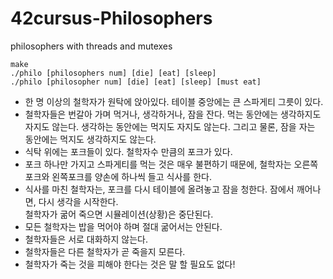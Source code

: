 # 42cursus-Philosophers
philosophers with threads and mutexes

```
make
./philo [philosophers num] [die] [eat] [sleep]
./philo [philosopher num] [die] [eat] [sleep] [must eat]
```

- 한 명 이상의 철학자가 원탁에 앉아있다. 
테이블 중앙에는 큰 스파게티 그릇이 있다.
- 철학자들은 번갈아 가며 먹거나, 생각하거나, 잠을 잔다.
먹는 동안에는 생각하지도 자지도 않는다. 생각하는 동안에는 먹지도 자지도 않는다.
그리고 물론, 잠을 자는 동안에는 먹지도 생각하지도 않는다.
- 식탁 위에는 포크들이 있다. 철학자수 만큼의 포크가 있다.
- 포크 하나만 가지고 스파게티를 먹는 것은 매우 불편하기 때문에, 철학자는 오른쪽 포크와 왼쪽포크를 양손에 하나씩 들고 식사를 한다.
- 식사를 마친 철학자는, 포크를 다시 테이블에 올려놓고 잠을 청한다. 잠에서 깨어나면, 다시 생각을 시작한다.  
철학자가 굶어 죽으면 시뮬레이션(상황)은 중단된다.
- 모든 철학자는 밥을 먹어야 하며 절대 굶어서는 안된다.
- 철학자들은 서로 대화하지 않는다.
- 철학자들은 다른 철학자가 곧 죽을지 모른다.
- 철학자가 죽는 것을 피해야 한다는 것은 말 할 필요도 없다!
